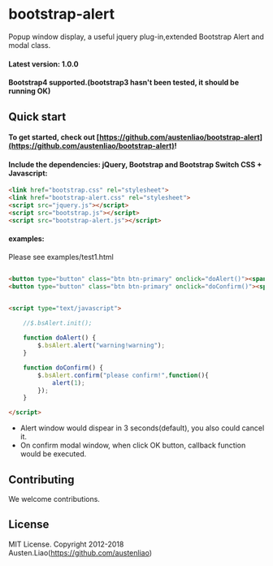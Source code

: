 # bootstrap-alert
Popup window display, a useful jquery plug-in,extended Bootstrap Alert and modal class.
#### Latest version: 1.0.0
#### Bootstrap4 supported.(bootstrap3 hasn't been tested, it should be running OK)

## Quick start
#### To get started, check out [https://github.com/austenliao/bootstrap-alert](https://github.com/austenliao/bootstrap-alert)!
#### Include the dependencies: jQuery, Bootstrap and Bootstrap Switch CSS + Javascript:
``` html
<link href="bootstrap.css" rel="stylesheet">
<link href="bootstrap-alert.css" rel="stylesheet">
<script src="jquery.js"></script>
<script src="bootstrap.js"></script>
<script src="bootstrap-alert.js"></script>
```
#### examples:
Please see examples/test1.html
``` html

<button type="button" class="btn btn-primary" onclick="doAlert()"><span class="fa fa-minus"></span>make Alert</button>
<button type="button" class="btn btn-primary" onclick="doConfirm()"><span class="fa fa-minus"></span>make confirm</button>


<script type="text/javascript">
    
    //$.bsAlert.init();

    function doAlert() {
        $.bsAlert.alert("warning!warning");
    }

    function doConfirm() {
        $.bsAlert.confirm("please confirm!",function(){
            alert(1);
        });
    }

</script>
``` 
* Alert window would dispear in 3 seconds(default), you also could cancel it.
* On confirm modal window, when click OK button, callback function would be executed.

## Contributing

We welcome contributions.

## License

MIT License. Copyright 2012-2018 Austen.Liao(https://github.com/austenliao)